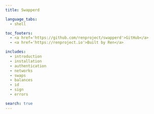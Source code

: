 ```yaml
---
title: Swapperd

language_tabs:
  - shell

toc_footers:
  - <a href='https://github.com/renproject/swapperd'>GitHub</a>
  - <a href='https://renproject.io'>Built by Ren</a>

includes:
  - introduction
  - installation
  - authentication
  - networks
  - swaps
  - balances
  - id
  - sign
  - errors

search: true
---
```


